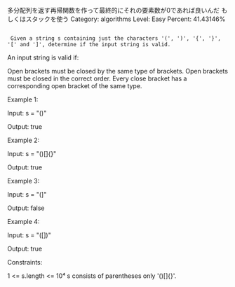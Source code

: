 
多分配列を返す再帰関数を作って最終的にそれの要素数が0であれば良いんだ
もしくはスタックを使う
 Category: algorithms
 Level: Easy
 Percent: 41.43146%

```

 Given a string s containing just the characters '(', ')', '{', '}', '[' and ']', determine if the input string is valid.
```

 An input string is valid if:

  Open brackets must be closed by the same type of brackets.
  Open brackets must be closed in the correct order.
  Every close bracket has a corresponding open bracket of the same type.

 Example 1:

 Input: s = "()"

 Output: true

 Example 2:

 Input: s = "()[]{}"

 Output: true

 Example 3:

 Input: s = "(]"

 Output: false

 Example 4:

 Input: s = "([])"

 Output: true

 Constraints:

  1 <= s.length <= 10⁴
  s consists of parentheses only '()[]{}'.
